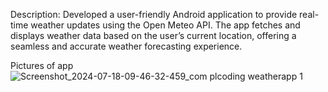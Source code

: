 Description: Developed a user-friendly Android application to provide real-time weather updates using the Open Meteo API.
The app fetches and displays weather data based on the user’s current location, offering a seamless and accurate weather forecasting experience.

Pictures of app 
![Screenshot_2024-07-18-09-46-32-459_com plcoding weatherapp 1](https://github.com/user-attachments/assets/7a60a3e0-3e4a-4eb5-a26e-ea08b0ec14f4)
